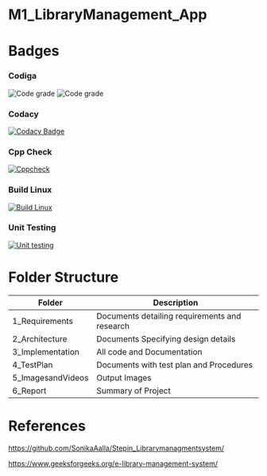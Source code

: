# M1_LibraryManagement_App

# Badges

### Codiga
![Code grade](https://api.codiga.io/project/31034/score/svg)
![Code grade](https://api.codiga.io/project/31034/status/svg)

### Codacy
[![Codacy Badge](https://app.codacy.com/project/badge/Grade/a1b44e5844004d44ad743df41caf240c)](https://www.codacy.com/gh/FazalulrehmanBelwadi/M1_LibraryManagement_App/dashboard?utm_source=github.com&amp;utm_medium=referral&amp;utm_content=FazalulrehmanBelwadi/M1_LibraryManagement_App&amp;utm_campaign=Badge_Grade)

### Cpp Check
[![Cppcheck](https://github.com/FazalulrehmanBelwadi/M1_LibraryManagement_App/actions/workflows/Static.yml/badge.svg)](https://github.com/FazalulrehmanBelwadi/M1_LibraryManagement_App/actions/workflows/Static.yml)

### Build Linux 
[![Build Linux](https://github.com/FazalulrehmanBelwadi/M1_LibraryManagement_App/actions/workflows/Linux.yml/badge.svg)](https://github.com/FazalulrehmanBelwadi/M1_LibraryManagement_App/actions/workflows/Linux.yml)

### Unit Testing
[![Unit testing](https://github.com/FazalulrehmanBelwadi/M1_LibraryManagement_App/actions/workflows/Unit.yml/badge.svg)](https://github.com/FazalulrehmanBelwadi/M1_LibraryManagement_App/actions/workflows/Unit.yml)

# Folder Structure

|Folder|Description |
|---- |----|
|1_Requirements |Documents detailing requirements and research |
|2_Architecture |Documents Specifying design details |
|3_Implementation |All code and Documentation |
|4_TestPlan |Documents with test plan and Procedures |
|5_ImagesandVideos|Output Images|
|6_Report|Summary of Project|

# References
https://github.com/SonikaAalla/Stepin_Librarymanagmentsystem/

https://www.geeksforgeeks.org/e-library-management-system/
